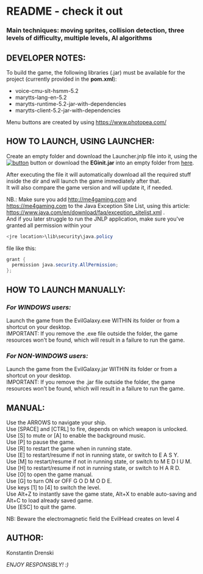 # README - check it out

### Main techniques: moving sprites, collision detection, three levels of difficulty, multiple levels, AI algorithms

## DEVELOPER NOTES:
To build the game, the following libraries (.jar) must be available for the project (currently provided in the **pom.xml**):
- voice-cmu-slt-hsmm-5.2
- marytts-lang-en-5.2
- marytts-runtime-5.2-jar-with-dependencies
- marytts-client-5.2-jar-with-dependencies  

Menu buttons are created by using https://www.photopea.com/  

## HOW TO LAUNCH, USING LAUNCHER:

Create an empty folder and download the Launcher.jnlp file into it, using the [![button](https://java.com/js/webstart.png)](https://me4gaming.com/LauncherEG/Launcher.jnlp) button or download the **EGinit.jar** into an empty folder from [here](https://github.com/Hunterszone/MyJavaGames/blob/master/EvilGalaxy/EGInit.jar?raw=true).  

After executing the file it will automatically download all the required stuff inside the dir 
and will launch the game immediately after that.  
It will also compare the game version and will update it, if needed.

NB.: Make sure you add http://me4gaming.com and https://me4gaming.com to the Java Exception Site List, using this article: https://www.java.com/en/download/faq/exception_sitelist.xml .  
And if you later struggle to run the JNLP application, make sure you've granted all permission within your 

```java
<jre location>\lib\security\java.policy
```
file like this:
  
```java
grant {
  permission java.security.AllPermission;
};
```

## HOW TO LAUNCH MANUALLY:

### *For WINDOWS users:*   
Launch the game from the EvilGalaxy.exe WITHIN its folder or from a shortcut on your desktop.  
IMPORTANT: If you remove the .exe file outside the folder, the game resources won't be found, which will result in a failure to run the game.

### *For NON-WINDOWS users:*   
Launch the game from the EvilGalaxy.jar WITHIN its folder or from a shortcut on your desktop.  
IMPORTANT: If you remove the .jar file outside the folder, the game resources won't be found, which will result in a failure to run the game.



## MANUAL: 

Use the ARROWS to navigate your ship.   
Use [SPACE] and [CTRL] to fire, depends on which weapon is unlocked.  
Use [S] to mute or [A] to enable the background music.  
Use [P] to pause the game.  
Use [R] to restart the game when in running state.  
Use [E] to restart/resume if not in running state, or switch to E A S Y.  
Use [M] to restart/resume if not in running state, or switch to M E D I U M.  
Use [H] to restart/resume if not in running state, or switch to H A R D.  
Use [O] to open the game manual.  
Use [G] to turn ON or OFF G O D M O D E.  
Use keys [1] to [4] to switch the level.  
Use Alt+Z to instantly save the game state, Alt+X to enable auto-saving and Alt+C to load already saved game.   
Use [ESC] to quit the game.  

NB: Beware the electromagnetic field the EvilHead creates on level 4 

## AUTHOR: 

Konstantin Drenski


*ENJOY RESPONSIBLY! :)*
